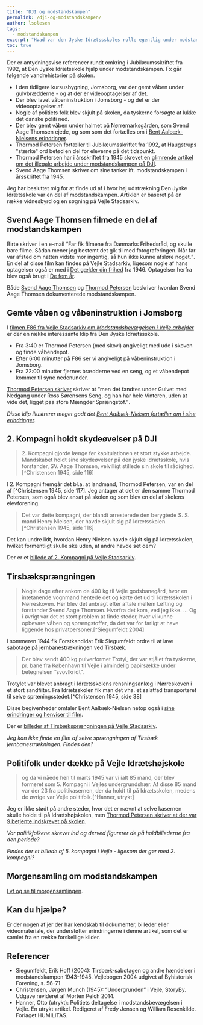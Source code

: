 ```yaml
---
title: "DJI og modstandskampen"
permalink: /dji-og-modstandskampen/
author: lsolesen
tags:
  - modstandskampen
excerpt: "Hvad var den Jyske Idrætssskoles rolle egentlig under modstandskampen?"
toc: true
---
```


Der er antydningsvise referencer rundt omkring i Jubilæumsskriftet fra 1992, at Den Jyske Idrætsskole hjalp under modstandskampen. Fx går følgende vandrehistorier på skolen.

- I den tidligere kursusbygning, Jomsborg, var der gemt våben under gulvbrædderne - og at der er videooptagelser af det.
- Der blev lavet våbeninstruktion i Jomsborg - og det er der videooptagelser af.
- Nogle af politiets folk blev skjult på skolen, da tyskerne forsøgte at lukke det danske politi ned.
- Der blev gemt våben under halmet på Nørremarksgården, som Svend Aage Thomsen ejede, og som som det fortælles om i [Bent Aalbæk-Nielsens erindringer](/mine-aar-paa-dji-bent-aalbaek/).
- Thormod Petersen fortæller til Jubilæumsskriftet fra 1992, at Haugstrups "stærke" ord betød en del for eleverne på det tidspunkt.
- Thormod Petersen har i årsskriftet fra 1945 skrevet en [glimrende artikel om det illegale arbejde under modstandskampen på DJI](/dji-illegale-periode/).
- Svend Aage Thomsen skriver om sine tanker ift. modstandskampen i årsskriftet fra 1945.

Jeg har besluttet mig for at finde ud af i hvor høj udstrækning Den Jyske Idrætsskole var en del af modstandskampen. Artiklen er baseret på en række vidnesbyrd og en søgning på Vejle Stadsarkiv.

## Svend Aage Thomsen filmede en del af modstandskampen

Birte skriver i en e-mail <q>Far fik filmene fra Danmarks Frihedsråd, og skulle bare filme. Sådan mener jeg bestemt det gik til med fotograferingen. Når far var afsted om natten vidste  mor ingentig, så hun ikke kunne afsløre noget.</q>. En del af disse film kan findes på Vejle Stadsarkiv, ligesom nogle af hans optagelser også er med i [Det gælder din frihed](http://filmcentralen.dk/alle/film/det-gaelder-din-frihed) fra 1946. Optagelser herfra blev også brugt i [De fem år](https://fjernleje.filmstriben.dk/film/9000001085/de-fem-ar).

Både [Svend Aage Thomsen](/elevbrev-1945-svend-aage-thomsen/) og [Thormod Petersen](/dji-illegale-periode/) beskriver hvordan Svend Aage Thomsen dokumenterede modstandskampen.

## Gemte våben og våbeninstruktion i Jomsborg

I [filmen F86 fra Vejle Stadsarkiv om _Modstandsbevægelsen i Vejle arbejder_](https://arkiv.dk/vis/2271918) er der en række interessante klip fra Den Jyske Idrætssskole.

- Fra 3:40 er Thormod Petersen (med skovl) angiveligt med ude i skoven og finde våbendepot.
- Efter 6:00 minutter på F86 ser vi angiveligt på våbeninstruktion i Jomsborg.
- Fra 22:00 minutter fjernes brædderne ved en seng, og et våbendepot kommer til syne nedenunder.

[Thormod Petersen skriver](/dji-illegale-periode/) skriver at <q>men det fandtes under Gulvet med Nedgang under Ross Sørensens Seng, og han har hele Vinteren, uden at vide det, ligget paa store Mængder Sprængstof.</q>.

_Disse klip illustrerer meget godt det [Bent Aalbæk-Nielsen fortæller om i sine erindringer](/mine-aar-paa-dji-bent-aalbaek/)._

## 2. Kompagni holdt skydeøvelser på DJI

> 2\. Kompagni gjorde længe før kapitulationen et stort stykke arbejde. Mandskabet holdt sine skydeøvelser på den jyske idrætsskole, hvis forstander, SV. Aage Thomsen, velvilligt stillede sin skole til rådighed. [^Christensen 1945, side 116]

I 2. Kompagni fremgår det bl.a. at landmand, Thormod Petersen, var en del af [^Christensen 1945, side 117]. Jeg antager at det er den samme Thormod Petersen, som også blev ansat på skolen og som blev en del af skolens elevforening.

> Det var dette kompagni, der blandt arresterede den berygtede S. S. mand Henry Nielsen, der havde skjult sig på Idrætsskolen. [^Christensen 1945, side 116]

Det kan undre lidt, hvordan Henry Nielsen havde skjult sig på Idrætsskolen, hvilket formentligt skulle ske uden, at andre havde set dem?

Der er et [billede af 2. Kompagni på Vejle Stadsarkiv](https://arkiv.dk/vis/2385024).

## Tirsbæksprængningen

> Nogle dage efter ankom de 400 kg til Vejle godsbanegård, hvor en intetanende vognmand hentede det og kørte det ud til Idrætsskolen i Nørreskoven. Her blev det anbragt efter aftale mellem Løfting og forstander Svend Aage Thomsen. Hvorfra det kom, ved jeg ikke. … Og i øvrigt var det et stort problem at finde steder, hvor vi kunne opbevare våben og sprængstoffer, da det var for farligt at have liggende hos privatpersoner.[^Siegumfeldt 2004]

I sommeren 1944 fik Forstkandidat Erik Siegumfeldt ordre til at lave sabotage på jernbanestrækningen ved Tirsbæk.

> Der blev sendt 400 kg pulverformet Trotyl, der var stjålet fra tyskerne, pr. bane fra København til Vejle i almindelig papirsække under betegnelsen “svovlkridt”.

Trotylet var blevet anbragt i Idrætsskolens rensningsanlæg i Nørreskoven i et stort sandfilter. Fra Idrætsskolen fik man det vha. et salatfad transporteret til selve spræningsstedet.[^Christensen 1945, side 38]

Disse begivenheder omtaler Bent Aalbæk-Nielsen netop også i [sine erindringer og henviser til film](/mine-aar-paa-dji-bent-aalbaek/).

Der er [billeder af Tirsbæksprængningen på Vejle Stadsarkiv](https://arkiv.dk/soeg?searchstring=tirsb%C3%A6k+sabotage&arkiv=321).

_Jeg kan ikke finde en film af selve sprængningen af Tirsbæk jernbanestrækningen. Findes den?_

## Politifolk under dække på Vejle Idrætshøjskole

> og da vi nåede hen til marts 1945 var vi ialt 85 mand, der blev formeret som 5. Kompagni i Vejles undergrundshær. Af disse 85 mand var der 23 fra politikasernen, der da holdt til på Idrætsskolen, medens de øvrige var Vejle politifolk.[^Hanner, utrykt]

Jeg er ikke stødt på andre steder, hvor det er nævnt at selve kasernen skulle holde til på Idrætshøjskolen, men [Thormod Petersen skriver at der var 9 betjente indskrevet på skolen](/dji-illegale-periode/).

_Var politikfolkene skrevet ind og derved figurerer de på holdbillederne fra den periode?_

_Findes der et billede af 5. kompagni i Vejle - ligesom der gør med 2. kompagni?_

## Morgensamling om modstandskampen

[Lyt og se til morgensamlingen](/hojskolens-historie-live-modstandskampen/).

## Kan du hjælpe?

Er der nogen af jer der har kendskab til dokumenter, billeder eller videomateriale, der understøtter erindringerne i denne artikel, som det er samlet fra en række forskellige kilder.

## Referencer

- Siegumfeldt, Erik Hoff (2004): Tirsbæk-sabotagen og andre hændelser i modstandskampen 1943-1945. Vejlebogen 2004 udgivet af Byhistorisk Forening, s. 56-71
- Christensen, Jørgen Munch (1945): “Undergrunden” i Vejle, StoryBy. Udgave revideret af Morten Pelch 2014.
- Hanner, Otto (utrykt): Politiets deltagelse i modstandsbevægelsen i Vejle. En utrykt artikel. Redigeret af Fredy Jensen og William Rosenkilde. Forlaget HUMILITAS.
